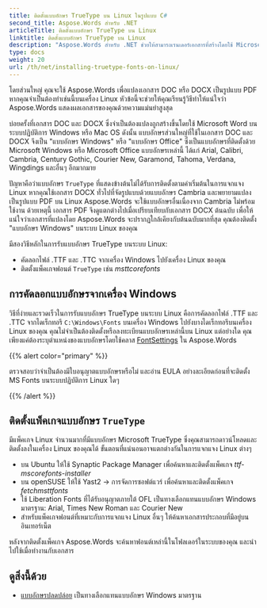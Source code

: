 ```yaml
---
title: ติดตั้งแบบอักษร TrueType บน Linux ในรูปแบบ C#
second_title: Aspose.Words สำหรับ .NET
articleTitle: ติดตั้งแบบอักษร TrueType บน Linux
linktitle: ติดตั้งแบบอักษร TrueType บน Linux
description: "Aspose.Words สำหรับ .NET ช่วยให้สามารถเรนเดอร์เอกสารที่สร้างโดยใช้ Microsoft Word บนเครื่อง Linux ด้วยความแม่นยำสูงสุดโดยใช้ C# เพื่อให้บรรลุเป้าหมายนี้ ให้คัดลอกไฟล์ฟอนต์จากเครื่อง Windows หรือติดตั้งแพ็คเกจฟอนต์ `TrueType` ลงบนเครื่อง Linux ของคุณใน C#"
type: docs
weight: 20
url: /th/net/installing-truetype-fonts-on-linux/
---
```


โดยส่วนใหญ่ คุณจะใช้ Aspose.Words เพื่อแปลงเอกสาร DOC หรือ DOCX เป็นรูปแบบ PDF หากคุณจำเป็นต้องทำเช่นนี้บนเครื่อง Linux หัวข้อนี้จะช่วยให้คุณเรียนรู้วิธีทำให้แน่ใจว่า Aspose.Words แสดงผลเอกสารของคุณด้วยความแม่นยำสูงสุด

บ่อยครั้งที่เอกสาร DOC และ DOCX ซึ่งจำเป็นต้องแปลงถูกสร้างขึ้นโดยใช้ Microsoft Word บนระบบปฏิบัติการ Windows หรือ Mac OS ดังนั้น แบบอักษรส่วนใหญ่ที่ใช้ในเอกสาร DOC และ DOCX จึงเป็น "แบบอักษร Windows" หรือ "แบบอักษร Office" ซึ่งเป็นแบบอักษรที่ติดตั้งด้วย Microsoft Windows หรือ Microsoft Office แบบอักษรเหล่านี้ ได้แก่ Arial, Calibri, Cambria, Century Gothic, Courier New, Garamond, Tahoma, Verdana, Wingdings และอื่นๆ อีกมากมาย

ปัญหาคือว่าแบบอักษร `TrueType` ที่แสดงข้างต้นไม่ได้รับการติดตั้งตามค่าเริ่มต้นในการแจกแจง Linux หากคุณใช้เอกสาร DOCX ทั่วไปที่จัดรูปแบบด้วยแบบอักษร Cambria และพยายามแปลงเป็นรูปแบบ PDF บน Linux Aspose.Words จะใช้แบบอักษรอื่นเนื่องจาก Cambria ไม่พร้อมใช้งาน ด้วยเหตุนี้ เอกสาร PDF จึงดูแตกต่างไปเมื่อเปรียบเทียบกับเอกสาร DOCX ต้นฉบับ เพื่อให้แน่ใจว่าเอกสารที่แปลงโดย Aspose.Words จะปรากฏใกล้เคียงกับต้นฉบับมากที่สุด คุณต้องติดตั้ง "แบบอักษร Windows" บนระบบ Linux ของคุณ

มีสองวิธีหลักในการรับแบบอักษร TrueType บนระบบ Linux:

- คัดลอกไฟล์ .TTF และ .TTC จากเครื่อง Windows ไปยังเครื่อง Linux ของคุณ
- ติดตั้งแพ็คเกจฟอนต์ `TrueType` เช่น *msttcorefonts*

## การคัดลอกแบบอักษรจากเครื่อง Windows

วิธีที่ง่ายและรวดเร็วในการรับแบบอักษร TrueType บนระบบ Linux คือการคัดลอกไฟล์ .TTF และ .TTC จากไดเร็กทอรี `C:\Windows\Fonts` บนเครื่อง Windows ไปยังบางไดเร็กทอรีบนเครื่อง Linux ของคุณ คุณไม่จำเป็นต้องติดตั้งหรือลงทะเบียนแบบอักษรเหล่านี้บน Linux แต่อย่างใด คุณเพียงแค่ต้องระบุตำแหน่งของแบบอักษรโดยใช้คลาส [FontSettings](https://reference.aspose.com/words/net/aspose.words.fonts/fontsettings/) ใน Aspose.Words

{{% alert color="primary" %}}

ตรวจสอบว่าจำเป็นต้องมีใบอนุญาตแบบอักษรหรือไม่ และอ่าน EULA อย่างละเอียดก่อนที่จะติดตั้ง MS Fonts บนระบบปฏิบัติการ Linux ใดๆ

{{% /alert %}}

## ติดตั้งแพ็คเกจแบบอักษร `TrueType`

มีแพ็คเกจ Linux จำนวนมากที่มีแบบอักษร Microsoft TrueType ซึ่งคุณสามารถดาวน์โหลดและติดตั้งลงในเครื่อง Linux ของคุณได้ ขั้นตอนที่แน่นอนอาจแตกต่างกันในการแจกแจง Linux ต่างๆ

- บน Ubuntu ให้ใช้ Synaptic Package Manager เพื่อค้นหาและติดตั้งแพ็คเกจ *ttf-mscorefonts-installer*
- บน openSUSE ให้ใช้ Yast2 → การจัดการซอฟต์แวร์ เพื่อค้นหาและติดตั้งแพ็คเกจ *fetchmsttfonts*
- ใช้ Liberation Fonts ที่ได้รับอนุญาตภายใต้ OFL เป็นทางเลือกแทนแบบอักษร Windows มาตรฐาน: Arial, Times New Roman และ Courier New
- สำหรับแพ็คเกจฟอนต์ที่เหมาะกับการแจกแจง Linux อื่นๆ ให้ค้นหาเอกสารประกอบที่มีอยู่บนอินเทอร์เน็ต

หลังจากติดตั้งแพ็คเกจ Aspose.Words จะค้นหาฟอนต์เหล่านี้ในโฟลเดอร์ในระบบของคุณ และนำไปใช้เมื่อทำงานกับเอกสาร

## ดูสิ่งนี้ด้วย

- [แบบอักษรปลดปล่อย](https://github.com/liberationfonts) เป็นทางเลือกแทนแบบอักษร Windows มาตรฐาน
